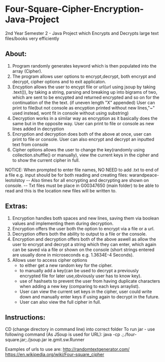 # Four-Square-Cipher-Encryption-Java-Project
2nd Year Semester 2 - Java Project which Encrypts and Decrypts large text files/books very efficiently

## About:
1. Program randomly generates keyword which is then populated into the array (Cipher).
2. The program allows user options to encrypt,decrypt, both encrypt and decrypt, cipher options and to exit applicaton.
3. Encyption allows the user to encypt file or url(url using jsoup by taking .text()), by taking a string, parsing and breaking up into bigrams of two,
which are sent to be encypted and returned encrypted and so on for the continuation of the the text. (if uneven length "X" appended)
User can print to file(but not console as encyption printed without new lines,"~" used instead, wont fit in console without using substring)
4. Decryption works in a similar way as encryption as it basically does the same but in the opposite way. 
User can print to file or console as new lines added in decryption
5. Encryption and decryption does both of the above at once, user can print to file or console. User can also encrypt and decrypt an inputted text from console
6. Cipher options allows the user to change the key(randomly using collection.shuffle() or manually), 
view the current keys in the cipher and to show the current cipher in full.

NOTICE: When prompted to enter file names, NO NEED to add .txt to end of a file e.g. input should be for both reading and creating files: warandpeace-leotolstoy 
-- Also times for all encrypting and decrypting are shown on console.
-- Txt files must be place in G00347650 (main folder) to be able to read and this is the location new files will be written to.

## Extras:
1. Encryption handles both spaces and new lines, saving them via boolean values and implementing them during decryption.
2. Encryption offers the user both the option to encrypt via a file or a url.
3. Decryption offers both the ability to output to a file or the console.
4. Encryption and decryption offers both of the above aswell as allow the user to encrypt and decrypt a string which they can enter,
which again can be saved via a file or shown on the console (short strings entered are usually done in microseconds e.g. 1.3634E-4 Seconds).
5. Allows user to access cipher options 
	- to either get a new random key for the cipher.
	- to manually add a key(can be used to decrypt a previously encrypted file for later use,obviously user has to know key).
	- use of hashsets to prevent the user from having duplicate characters when adding a new key (comparing to each keys arraylist).
	- User can view the current set keys in the cipher, user could write down and manually enter keys if using again to decrypt in the future.
	- User can also view the full cipher in full.

## Instructions:
CD (change directory in command line) into correct folder
To run jar - use following command (As JSoup is used for URL):
java -cp  .;./four-square.jar;./jsoup.jar ie.gmit.sw.Runner


Examples of urls to use are:  	http://randomtextgenerator.com/
				https://en.wikipedia.org/wiki/Four-square_cipher
